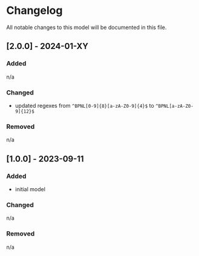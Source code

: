 # Changelog
All notable changes to this model will be documented in this file.

## [2.0.0] - 2024-01-XY
### Added
n/a

### Changed
- updated regexes from `^BPNL[0-9]{8}[a-zA-Z0-9]{4}$` to `^BPNL[a-zA-Z0-9]{12}$`

### Removed
n/a

## [1.0.0] - 2023-09-11
### Added
- initial model

### Changed
n/a

### Removed
n/a
